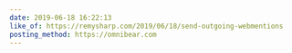 ```yaml
---
date: 2019-06-18 16:22:13
like_of: https://remysharp.com/2019/06/18/send-outgoing-webmentions
posting_method: https://omnibear.com
---
```

